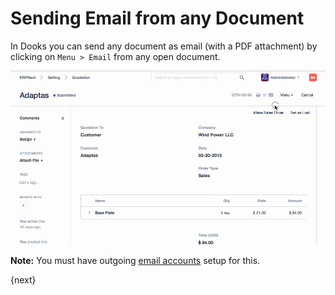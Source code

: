 <!-- add-breadcrumbs -->
# Sending Email from any Document

In Dooks you can send any document as email (with a PDF attachment) by clicking on `Menu > Email` from any open document.

<img class="screenshot" alt="Send Email" src="../assets/email/send-email.gif">

**Note:** You must have outgoing [email accounts](/dooks/setting-up/email/email-account.md) setup for this.

{next}
